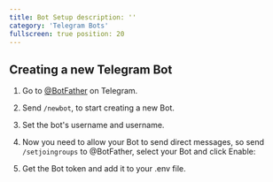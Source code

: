 ```yaml
---
title: Bot Setup description: ''
category: 'Telegram Bots'
fullscreen: true position: 20
---
```


## Creating a new Telegram Bot

1. Go to [@BotFather](https://t.me/botfather) on Telegram.

2. Send `/newbot`, to start creating a new Bot.

3. Set the bot's username and username.

4. Now you need to allow your Bot to send direct messages, so send `/setjoingroups` to @BotFather, select your Bot and click Enable:

5. Get the Bot token and add it to your .env file.

